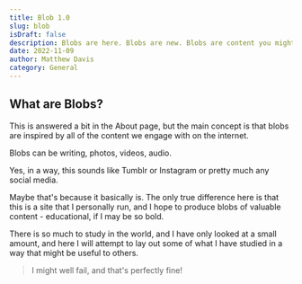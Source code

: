 ```yaml
---
title: Blob 1.0
slug: blob
isDraft: false
description: Blobs are here. Blobs are new. Blobs are content you might like to chew on. Don't wait to engage. This blob is for you!
date: 2022-11-09
author: Matthew Davis
category: General
---
```


## What are Blobs?

This is answered a bit in the About page, but the main concept is that blobs are inspired by all of the content we engage with on the internet.

Blobs can be writing, photos, videos, audio.

Yes, in a way, this sounds like Tumblr or Instagram or pretty much any social media.

Maybe that's because it basically is. The only true difference here is that this is a site that I personally run, and I hope to produce blobs of valuable content - educational, if I may be so bold.

There is so much to study in the world, and I have only looked at a small amount, and here I will attempt to lay out some of what I have studied in a way that might be useful to others.

> I might well fail, and that's perfectly fine!
